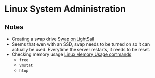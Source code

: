 # Linux System Administration

## Notes
* Creating a swap drive [Swap on LightSail](/ops/amazon/#issues-with-deployment-on-lightsail)
* Seems that even with an SSD, swap needs to be turned on so it can actually be used. Everytime the server restarts, it needs to be reset.
* Checking memory usage [Linux Memory Usage commands](https://www.binarytides.com/linux-command-check-memory-usage)
    * `free`
    * `vmstat`
    * `htop`